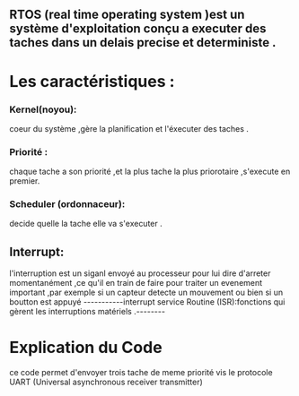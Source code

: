 ## RTOS (real time operating system )est un système d'exploitation conçu a executer des taches dans un delais precise et deterministe .
# Les caractéristiques :
### Kernel(noyou):
coeur du système ,gère la planification  et l'éxecuter des taches .
### Priorité :
chaque tache a son priorité  ,et la plus tache la plus priorotaire ,s'execute en premier.
### Scheduler (ordonnaceur):
decide quelle la tache elle va s'executer .


## Interrupt:
l'interruption est un siganl envoyé au processeur pour lui  dire d'arreter  momentanément ,ce qu'il en train de faire  pour traiter un evenement important ,par exemple 
si un capteur detecte un mouvement ou bien si un boutton est appuyé 
-----------interrupt service Routine (ISR):fonctions qui gèrent les interruptions matériels .--------
# Explication du Code 
ce code permet d'envoyer trois tache  de meme priorité vis le protocole UART (Universal asynchronous receiver transmitter)
